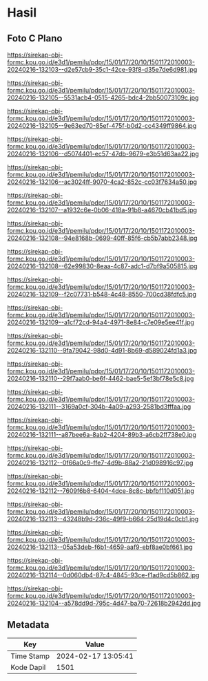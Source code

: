 # Hasil

## Foto C Plano

https://sirekap-obj-formc.kpu.go.id/e3d1/pemilu/pdpr/15/01/17/20/10/1501172010003-20240216-132103--d2e57cb9-35c1-42ce-93f8-d35e7de6d981.jpg

https://sirekap-obj-formc.kpu.go.id/e3d1/pemilu/pdpr/15/01/17/20/10/1501172010003-20240216-132105--5531acb4-0515-4265-bdc4-2bb50073109c.jpg

https://sirekap-obj-formc.kpu.go.id/e3d1/pemilu/pdpr/15/01/17/20/10/1501172010003-20240216-132105--9e63ed70-85ef-475f-b0d2-cc4349ff9864.jpg

https://sirekap-obj-formc.kpu.go.id/e3d1/pemilu/pdpr/15/01/17/20/10/1501172010003-20240216-132106--d5074401-ec57-47db-9679-e3b51d63aa22.jpg

https://sirekap-obj-formc.kpu.go.id/e3d1/pemilu/pdpr/15/01/17/20/10/1501172010003-20240216-132106--ac3024ff-9070-4ca2-852c-cc03f7634a50.jpg

https://sirekap-obj-formc.kpu.go.id/e3d1/pemilu/pdpr/15/01/17/20/10/1501172010003-20240216-132107--a1932c6e-0b06-418a-91b8-a4670cb41bd5.jpg

https://sirekap-obj-formc.kpu.go.id/e3d1/pemilu/pdpr/15/01/17/20/10/1501172010003-20240216-132108--94e8168b-0699-40ff-85f6-cb5b7abb2348.jpg

https://sirekap-obj-formc.kpu.go.id/e3d1/pemilu/pdpr/15/01/17/20/10/1501172010003-20240216-132108--62e99830-8eaa-4c87-adc1-d7bf9a505815.jpg

https://sirekap-obj-formc.kpu.go.id/e3d1/pemilu/pdpr/15/01/17/20/10/1501172010003-20240216-132109--f2c07731-b548-4c48-8550-700cd38fdfc5.jpg

https://sirekap-obj-formc.kpu.go.id/e3d1/pemilu/pdpr/15/01/17/20/10/1501172010003-20240216-132109--a1cf72cd-94a4-4971-8e84-c7e09e5ee41f.jpg

https://sirekap-obj-formc.kpu.go.id/e3d1/pemilu/pdpr/15/01/17/20/10/1501172010003-20240216-132110--9fa79042-98d0-4d91-8b69-d589024fd1a3.jpg

https://sirekap-obj-formc.kpu.go.id/e3d1/pemilu/pdpr/15/01/17/20/10/1501172010003-20240216-132110--29f7aab0-be6f-4462-bae5-5ef3bf78e5c8.jpg

https://sirekap-obj-formc.kpu.go.id/e3d1/pemilu/pdpr/15/01/17/20/10/1501172010003-20240216-132111--3169a0cf-304b-4a09-a293-2581bd3fffaa.jpg

https://sirekap-obj-formc.kpu.go.id/e3d1/pemilu/pdpr/15/01/17/20/10/1501172010003-20240216-132111--a87bee6a-8ab2-4204-89b3-a6cb2ff738e0.jpg

https://sirekap-obj-formc.kpu.go.id/e3d1/pemilu/pdpr/15/01/17/20/10/1501172010003-20240216-132112--0f66a0c9-ffe7-4d9b-88a2-21d098916c97.jpg

https://sirekap-obj-formc.kpu.go.id/e3d1/pemilu/pdpr/15/01/17/20/10/1501172010003-20240216-132112--7609f6b8-6404-4dce-8c8c-bbfbf110d051.jpg

https://sirekap-obj-formc.kpu.go.id/e3d1/pemilu/pdpr/15/01/17/20/10/1501172010003-20240216-132113--43248b9d-236c-49f9-b664-25d19d4c0cb1.jpg

https://sirekap-obj-formc.kpu.go.id/e3d1/pemilu/pdpr/15/01/17/20/10/1501172010003-20240216-132113--05a53deb-f6b1-4659-aaf9-ebf8ae0bf661.jpg

https://sirekap-obj-formc.kpu.go.id/e3d1/pemilu/pdpr/15/01/17/20/10/1501172010003-20240216-132114--0d060db4-87c4-4845-93ce-f1ad9cd5b862.jpg

https://sirekap-obj-formc.kpu.go.id/e3d1/pemilu/pdpr/15/01/17/20/10/1501172010003-20240216-132104--a578dd9d-795c-4d47-ba70-72618b2942dd.jpg


## Metadata

| Key        | Value               |
| ---------- | ------------------- |
| Time Stamp | 2024-02-17 13:05:41 |
| Kode Dapil | 1501                |




